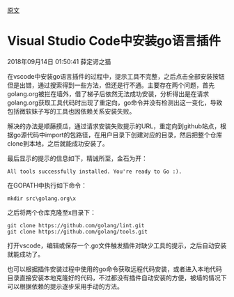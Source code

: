 [原文](https://blog.csdn.net/mscf/article/details/82696416)
# Visual Studio Code中安装go语言插件
2018年09月14日 01:50:41 薛定谔之猫

在vscode中安装go语言插件的过程中，提示工具不完整，之后点击全部安装按钮但是出错，通过搜索得到一些方法，但还是行不通。主要存在两个问题，首先golang.org被拦在墙外，借了梯子后依然无法成功安装，分析得出是在请求golang.org获取工具代码时出现了重定向，go命令并没有检测出这一变化，导致包括微软妹子写的工具也因依赖关系安装失败。

解决的办法是顺藤摸瓜，通过请求安装失败提示的URL，重定向到github站点，根据go源代码中import的包路径，在用户目录下创建对应的目录，然后把整个仓库clone到本地，之后就能成功安装了。

最后显示的提示的信息如下，精诚所至，金石为开：
```ssh
All tools successfully installed. You're ready to Go :).
```
在GOPATH中执行如下命令：
```ssh
mkdir src\golang.org\x
```
之后将两个仓库克隆至x目录下：

```ssh
git clone https://github.com/golang/lint.git
git clone https://github.com/golang/tools.git
```
打开vscode，编辑或保存一个.go文件触发插件对缺少工具的提示，之后自动安装就能成功了。

也可以根据插件安装过程中使用的go命令获取远程代码安装，或者进入本地代码目录直接安装本地克隆好的代码，不过都没有插件自动安装的方便，被墙的情况下可以根据依赖的提示逐步采用手动的方法。
